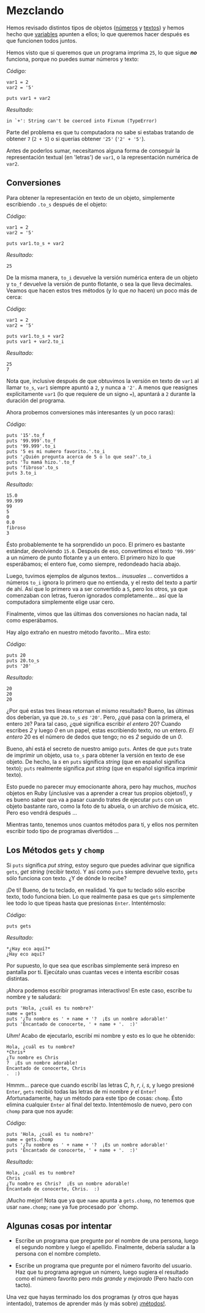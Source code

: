# Mezclando

Hemos revisado distintos tipos de objetos ([números](https://github.com/rubyperu/aprende.a.programar/blob/master/capitulos/01-numeros.md#n%C3%BAmeros)
y [textos](https://github.com/rubyperu/aprende.a.programar/blob/master/capitulos/02-textos.md#textos))
y hemos hecho que [variables](https://github.com/rubyperu/aprende.a.programar/blob/master/capitulos/03-variables.md#variables)
apunten a ellos; lo que queremos hacer después es que funcionen todos juntos.

Hemos visto que si queremos que un programa imprima `25`, lo que sigue ***no***
funciona, porque no puedes sumar números y texto:

*Código:*

    var1 = 2
    var2 = '5'

    puts var1 + var2

*Resultado:*

    in `+': String can't be coerced into Fixnum (TypeError)

Parte del problema es que tu computadora no sabe si estabas tratando de obtener `7`
(`2 + 5`) o si querías obtener `'25'` (`'2' + '5'`).

Antes de poderlos sumar, necesitamos alguna forma de conseguir la representación
textual (en 'letras') de `var1`, o la representación numérica de `var2`.

## Conversiones

Para obtener la representación en texto de un objeto, simplemente escribiendo `.to_s`
después de el objeto:

*Código:*

    var1 = 2
    var2 = '5'

    puts var1.to_s + var2

*Resultado:*

    25

De la misma manera, `to_i` devuelve la versión numérica entera de un objeto y `to_f`
devuelve la versión de punto flotante, o sea la que lleva decimales. Veamos que hacen
estos tres métodos (y lo que *no* hacen) un poco más de cerca:

*Código:*

    var1 = 2
    var2 = '5'

    puts var1.to_s + var2
    puts var1 + var2.to_i

*Resultado:*

    25
    7

Nota que, inclusive después de que obtuvimos la versión en texto de `var1` al llamar
`to_s`, `var1` siempre apuntó a `2`, y nunca a `'2'`. A menos que reasignes
explícitamente `var1` (lo que requiere de un signo `=`), apuntará a `2` durante la
duración del programa.

Ahora probemos conversiones más interesantes (y un poco raras):

*Código:*

    puts '15'.to_f
    puts '99.999'.to_f
    puts '99.999'.to_i
    puts '5 es mi numero favorito.'.to_i
    puts '¿Quién pregunta acerca de 5 o lo que sea?'.to_i
    puts 'Tu mamá hizo.'.to_f
    puts 'fibroso'.to_s
    puts 3.to_i

*Resultado:*

    15.0
    99.999
    99
    5
    0
    0.0
    fibroso
    3

Ésto probablemente te ha sorprendido un poco. El primero es bastante estándar,
devolviendo `15.0`. Después de eso, convertimos el texto `'99.999'` a un número de
punto flotante y a un entero. El primero hizo lo que esperábamos; el entero fue,
como siempre, redondeado hacia abajo.

Luego, tuvimos ejemplos de algunos textos... *inusuales* ...  convertidos a números
`to_i` ignora lo primero que no entienda, y el resto del texto a partir de ahí. Así
que lo primero va a ser convertido a `5`, pero los otros, ya que comenzaban con letras,
fueron ignorados completamente... así que la computadora simplemente elige usar cero.

Finalmente, vimos que las últimas dos conversiones no hacían nada, tal como
esperábamos.

Hay algo extraño en nuestro método favorito... Mira esto:

*Código:*

    puts 20
    puts 20.to_s
    puts '20'

*Resultado:*

    20
    20
    20

¿Por qué estas tres líneas retornan el mismo resultado? Bueno, las últimas dos deberían,
ya que `20.to_s` *es* `'20'`. Pero, ¿qué pasa con la primera, el entero `20`? Para tal
caso, ¿qué significa escribir *el entero* 20? Cuando escribes *2* y luego *0* en un
papel, estas escribiendo texto, no un entero. *El entero* 20 es el número de dedos
que tengo; no es *2* seguido de un *0*.

Bueno, ahí está el secreto de nuestro amigo `puts`. Antes de que `puts` trate de
imprimir un objeto, usa `to_s` para obtener la versión en texto de ese objeto. De
hecho, la *s* en `puts` significa *string* (que en español significa texto); `puts`
realmente significa *put string* (que en español significa imprimir texto).

Esto puede no parecer muy emocionante ahora, pero hay muchos, *muchos* objetos en
Ruby (¡inclusive vas a aprender a crear tus propios objetos!), y es bueno saber que
va a pasar cuando trates de ejecutar `puts` con un objeto bastante raro, como la
foto de tu abuela, o un archivo de música, etc. Pero eso vendrá después ...

Mientras tanto, tenemos unos cuantos métodos para ti, y ellos nos permiten
escribir todo tipo de programas divertidos ...

Los Métodos `gets` y `chomp`
----------------------------

Si `puts` significa *put string*, estoy seguro que puedes adivinar que significa
`gets`, *get string* (recibir texto). Y así como `puts` siempre devuelve texto,
`gets` sólo funciona con texto. ¿Y de dónde lo recibe?

¡De ti! Bueno, de tu teclado, en realidad. Ya que tu teclado sólo escribe texto,
todo funciona bien. Lo que realmente pasa es que `gets` simplemente
lee todo lo que tipeas hasta que presionas `Enter`. Intentémoslo:

*Código:*

    puts gets

*Resultado:*

    *¿Hay eco aquí?*
    ¿Hay eco aquí?

Por supuesto, lo que sea que escribas simplemente será impreso en pantalla por ti.
Ejecútalo unas cuantas veces e intenta escribir cosas distintas.

¡Ahora podemos escribir programas interactivos! En este caso, escribe tu
nombre y te saludará:

    puts 'Hola, ¿cuál es tu nombre?'
    name = gets
    puts '¿Tu nombre es ' + name + '?  ¡Es un nombre adorable!'
    puts 'Encantado de conocerte, ' + name + '.  :)'

*Uhm!* Acabo de ejecutarlo, escribí mi nombre y esto es lo que he obtenido:

    Hola, ¿cuál es tu nombre?
    *Chris*
    ¿Tu nombre es Chris
    ?  ¡Es un nombre adorable!
    Encantado de conocerte, Chris
    .  :)


Hmmm... parece que cuando escribí las letras *C*, *h*, *r*, *i*, *s*, y luego presioné
`Enter`, `gets` recibió todas las letras de mi nombre *y* el `Enter`! Afortunadamente,
hay un método para este tipo de cosas: `chomp`. Ésto elimina cualquier `Enter`
al final del texto. Intentémoslo de nuevo, pero con `chomp` para
que nos ayude:

*Código:*

    puts 'Hola, ¿cuál es tu nombre?'
    name = gets.chomp
    puts '¿Tu nombre es ' + name + '?  ¡Es un nombre adorable!'
    puts 'Encantado de conocerte, ' + name + '.  :)'

*Resultado:*

    Hola, ¿cuál es tu nombre?
    Chris
    ¿Tu nombre es Chris?  ¡Es un nombre adorable!
    Encantado de conocerte, Chris.  :)


¡Mucho mejor! Nota que ya que `name` apunta a `gets.chomp`, no tenemos que usar
`name.chomp`; `name` ya fue procesado por `chomp.

Algunas cosas por intentar
--------------------------

* Escribe un programa que pregunte por el nombre de una persona,
luego el segundo nombre y luego el apellido. Finalmente, debería saludar
a la persona con el nombre completo.

* Escribe un programa que pregunte por el número favorito del
usuario. Haz que tu programa agregue un número, luego sugiera el resultado
como el número favorito pero _más grande y mejorado_ (Pero hazlo con tacto).

Una vez que hayas terminado los dos programas (y otros que hayas
intentado), tratemos de aprender más (y más sobre)
[¡métodos!](/capitulos/05-acerca-de-metodos.md#m%C3%A1s-acerca-de-m%C3%A9todos).
